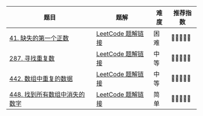 | 题目                                                         | 题解                                                         | 难度 | 推荐指数 |
| ------------------------------------------------------------ | ------------------------------------------------------------ | ---- | -------- |
| [41. 缺失的第一个正数](https://leetcode.cn/problems/first-missing-positive/) | [LeetCode 题解链接](https://leetcode.cn/problems/first-missing-positive/solution/yan-ge-on-de-tong-pai-xu-si-lu-yi-ji-wei-wm8d/) | 困难 | 🤩🤩🤩🤩🤩    |
| [287. 寻找重复数](https://leetcode.cn/problems/find-the-duplicate-number/) | [LeetCode 题解链接](https://leetcode.cn/problems/find-the-duplicate-number/solution/by-ac_oier-az8v/) | 中等 | 🤩🤩🤩🤩🤩    |
| [442. 数组中重复的数据](https://leetcode-cn.com/problems/find-all-duplicates-in-an-array/) | [LeetCode 题解链接](https://leetcode-cn.com/problems/find-all-duplicates-in-an-array/solution/by-ac_oier-0m3c/) | 中等 | 🤩🤩🤩🤩🤩    |
| [448. 找到所有数组中消失的数字](https://leetcode-cn.com/problems/find-all-numbers-disappeared-in-an-array/) | [LeetCode 题解链接](https://leetcode-cn.com/problems/find-all-numbers-disappeared-in-an-array/solution/li-yong-tong-pai-xu-de-si-lu-ni-huan-ke-e3t4w/) | 简单 | 🤩🤩🤩🤩🤩    |


